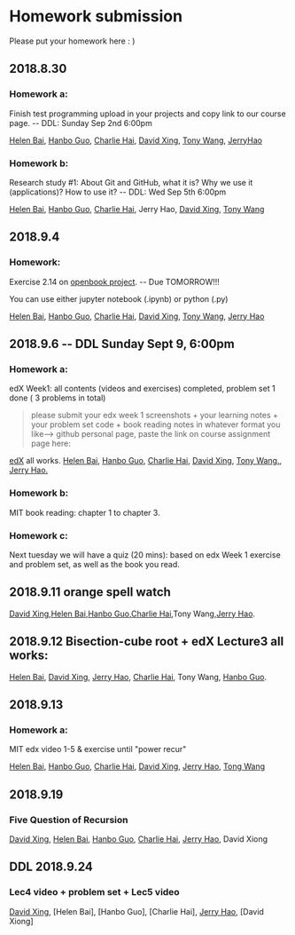 Homework submission
====================================================================================
Please put your homework here :  )

## 2018.8.30

### Homework a:

Finish test programming upload in your projects and copy link to our course page.  -- DDL: Sunday Sep 2nd 6:00pm

[Helen Bai](https://github.com/HelenBai2002Tong/Cesium/blob/master/Projects%26Assignments/HelenBaiEXER1.py), [Hanbo Guo](https://github.com/Haannbboo/Hanbbboo/blob/master/Assignment/Assignment%201.py), [Charlie Hai](https://github.com/hhshhd/hhshhd/blob/master/IB%20CS/Hw/first%20test%200829-0902.py), [David Xing](https://github.com/gtx1080/start/blob/master/first-test.py), [Tony Wang](https://github.com/wtyywty/toby/blob/master/projects/quiz1.py), 
[JerryHao](https://github.com/JerryHao2001/HAO/blob/master/IB/HW/FirstTestJerryHao)

### Homework b:

Research study #1: About Git and GitHub, what it is? Why we use it (applications)? How to use it?   -- DDL: Wed Sep 5th 6:00pm

[Helen Bai](https://github.com/HelenBai2002Tong/Cesium/blob/master/Projects%26Assignments/GithubResearch.docx), [Hanbo Guo](https://github.com/Haannbboo/Hanbbboo/blob/master/Assignment/%231%20GitHub%20Research.docx), [Charlie Hai](https://github.com/hhshhd/hhshhd/blob/master/IB%20CS/Hw/Git%20and%20gitHub's%20history.pages), Jerry Hao, [David Xing](https://github.com/gtx1080/start/blob/master/Homework/github.docx), [Tony Wang](https://github.com/wtyywty/toby/blob/master/projects/research%20on%20github)


## 2018.9.4

### Homework:

Exercise 2.14 on [openbook project](http://openbookproject.net/thinkcs/python/english3e/variables_expressions_statements.html).  -- Due TOMORROW!!!

You can use either jupyter notebook (.ipynb) or python (.py)

[Helen Bai](https://github.com/HelenBai2002Tong/Cesium/blob/master/Projects%26Assignments/HelenBaiEXER2.py), [Hanbo Guo](https://github.com/Haannbboo/Hanbbboo/blob/master/Assignment/HW.py), [Charlie Hai](https://github.com/hhshhd/hhshhd/blob/master/IB%20CS/Hw/Hw%208questions%200904.ipynb), [David Xing](https://github.com/gtx1080/start/blob/master/Homework/Untitled.ipynb), [Tony Wang](https://github.com/wtyywty/toby/blob/master/projects/2.14%20exercises.ipynb), [Jerry Hao](https://github.com/JerryHao2001/HAO/blob/master/IB/HW/2.14exercise.ipynb)


## 2018.9.6  -- DDL  Sunday Sept 9, 6:00pm  

### Homework a:  
edX Week1: all contents (videos and exercises) completed, problem set 1 done ( 3 problems in total)   
>please submit your edx week 1 screenshots + your learning notes + your problem set code + book reading notes  in whatever format you like--> github personal page, paste the link on course assignment page here:  

[edX](https://courses.edx.org/courses/course-v1:MITx+6.00.1x+2T2018/course/) all works. [Helen Bai](https://github.com/HelenBai2002Tong/Cesium/blob/master/Projects&Assignments/List/2018.9.9.md), [Hanbo Guo](https://github.com/Haannbboo/Hanbbboo/tree/master/Assignment/6001x_W1), [Charlie Hai](https://github.com/hhshhd/hhshhd/blob/master/IB%20CS/Hw/0909%20Hw%20file/0909%20Hw%20Contents.md), [David Xing](https://github.com/gtx1080/start/tree/master/Homework), [Tony Wang.](https://github.com/wtyywty/toby/tree/master/projects), [Jerry Hao.](https://github.com/JerryHao2001/HAO/tree/master/IB/HW/week2)  
### Homework b:  
MIT book reading: chapter 1 to chapter 3.  

### Homework c:  
Next tuesday we will have a quiz (20 mins): based on edx Week 1 exercise and problem set, as well as the book you read.

## 2018.9.11 orange spell watch
[David Xing](https://github.com/gtx1080/start/blob/master/Core/orangespellwatch.md),[Helen Bai](https://github.com/HelenBai2002Tong/Cesium/blob/master/Projects%26Assignments/List/2018.9.11.md),[Hanbo Guo](https://github.com/Haannbboo/Hanbbboo/tree/master/Assignment/mutiTable),[Charlie Hai](https://github.com/hhshhd/hhshhd/blob/master/IB%20CS/Hw/乘法口诀表表.ipynb),Tony Wang,[Jerry Hao](https://github.com/JerryHao2001/HAO/tree/master/tests/classExercise/multiTable).

## 2018.9.12 Bisection-cube root + edX Lecture3 all works:
[Helen Bai](https://github.com/HelenBai2002Tong/Cesium/blob/master/Projects&Assignments/List/2018.9.13.md), [David Xing](https://github.com/gtx1080/start/blob/master/Pictures/%E5%B1%8F%E5%B9%95%E6%88%AA%E5%9B%BE(567).png), [Jerry Hao](https://github.com/JerryHao2001/HAO/tree/master/IB/HW/week3), [Charlie Hai](https://github.com/hhshhd/hhshhd/blob/master/IB%20CS/Hw/xhxh.ipynb), Tony Wang, [Hanbo Guo](https://github.com/Haannbboo/Hanbbboo/tree/master/Assignment/Bis.%20search%20-%20edx3).

## 2018.9.13 

### Homework a:
MIT edx video 1-5 & exercise until "power recur"

[Helen Bai](https://github.com/HelenBai2002Tong/Cesium/blob/master/Picture/topic4half.png), [Hanbo Guo](https://github.com/Haannbboo/Hanbbboo/blob/master/Trash%20Can/0916HW.png), [Charlie Hai](https://github.com/hhshhd/hhshhd/blob/master/IB%20CS/Hw/Hw%20MITx%20Lecture3-.md), [David Xing](https://github.com/gtx1080/start/blob/master/Pictures/%E5%B1%8F%E5%B9%95%E6%88%AA%E5%9B%BE(568).png), [Jerry Hao](https://github.com/JerryHao2001/HAO/blob/master/IB/HW/week4/Lec4.png), [Tong Wang](https://github.com/wtyywty/toby/tree/master/projects)


## 2018.9.19 

### Five Question of Recursion
[David Xing](https://github.com/gtx1080/start/blob/master/Homework/hw4.py ), [Helen Bai](https://github.com/HelenBai2002Tong/Cesium/blob/master/Projects%26Assignments/Five%20Question%20of%20Recursion.py), [Hanbo Guo](https://github.com/Haannbboo/Hanbbboo/blob/master/Assignment/recur.py), [Charlie Hai](https://github.com/hhshhd/hhshhd/blob/master/IB%20CS/Hw/turtle%20分形.ipynb), [Jerry Hao](https://github.com/JerryHao2001/HAO/blob/master/tests/recursionExercise.py), David Xiong

## DDL 2018.9.24

### Lec4 video + problem set + Lec5 video
[David Xing](https://github.com/gtx1080/start/blob/master/Homework/hw.docx), [Helen Bai], [Hanbo Guo], [Charlie Hai], [Jerry Hao](https://github.com/JerryHao2001/HAO/tree/master/IB/HW/week5), [David Xiong]

